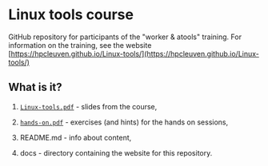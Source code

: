 # Linux tools course 

GitHub repository for participants of the "worker & atools" training. For information on the training, see the website [https://hpcleuven.github.io/Linux-tools/](https://hpcleuven.github.io/Linux-tools/)

## What is it?

1. [`Linux-tools.pdf`](Linux-tools.pdf) - slides from the course,

1. [`hands-on.pdf`](hands-on.pdf) - exercises (and hints) for the hands on sessions,

1. README.md - info about content,

1. docs - directory containing the website for this repository.

